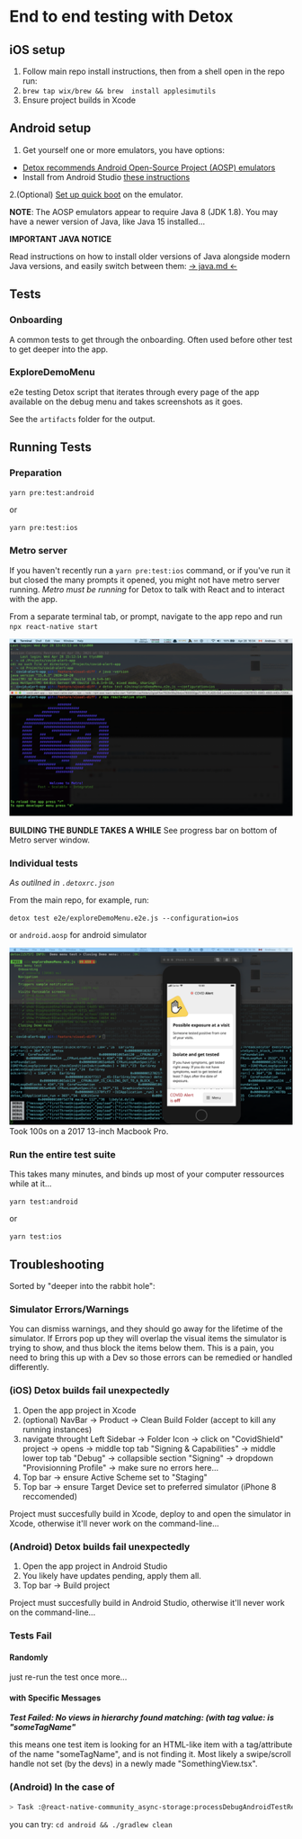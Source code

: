 # End to end testing with Detox

## iOS setup

1. Follow main repo install instructions, then from a shell open in the repo run:
2. `brew tap wix/brew && brew  install applesimutils`
3. Ensure project builds in Xcode

## Android setup

1. Get yourself one or more emulators, you have options:

- [Detox recommends Android Open-Source Project (AOSP) emulators](https://github.com/wix/Detox/blob/master/docs/Introduction.AndroidDevEnv.md#android-aosp-emulators)
- Install from Android Studio [these instructions](https://github.com/wix/Detox/blob/master/docs/Introduction.AndroidDevEnv.md#installing-from-android-studio)

2.(Optional) [Set up quick boot](https://github.com/wix/Detox/blob/master/docs/Introduction.AndroidDevEnv.md#emulator-quick-boot) on the emulator.

**NOTE**: The AOSP emulators appear to require Java 8 (JDK 1.8). You may have a newer version of Java, like Java 15 installed...

**IMPORTANT JAVA NOTICE**

Read instructions on how to install older versions of Java alongside modern Java versions, and easily switch between them: [-> java.md <-](java.md)

## Tests

### Onboarding
A common tests to get through the onboarding. Often used before other test to get deeper into the app.

### ExploreDemoMenu

e2e testing Detox script that iterates through every page of the app available on the debug menu and takes screenshots as it goes.

See the `artifacts` folder for the output.

## Running Tests

### Preparation

`yarn pre:test:android`

or

`yarn pre:test:ios`

### Metro server

If you haven't recently run a `yarn pre:test:ios` command, or if you've run it but closed the many   prompts it opened, you might not have metro server running. *Metro must be running* for Detox to talk with React and to interact with the app.

From a separate terminal tab, or prompt, navigate to the app repo and run `npx react-native start`

![Setup to run Detox](SetupToRunDetox.png)

**BUILDING THE BUNDLE TAKES A WHILE**
See progress bar on bottom of Metro server window.

### Individual tests

*As outilned in `.detoxrc.json`*

From the main repo, for example, run:

`detox test e2e/exploreDemoMenu.e2e.js --configuration=ios`

or `android.aosp` for android simulator

![Succesful Detox run of exploreDemoMenu.e2e.js](SuccesfulDemoMenuTest.png)
Took 100s on a 2017 13-inch Macbook Pro.

### Run the entire test suite

This takes many minutes, and binds up most of your computer ressources while at it...

`yarn test:android`

or

`yarn test:ios`

## Troubleshooting

Sorted by "deeper into the rabbit hole":

### Simulator Errors/Warnings

You can dismiss warnings, and they should go away for the lifetime of the simulator.
If Errors pop up they will overlap the visual items the simulator is trying to show, and thus block the items below them. This is a pain, you need to bring this up with a Dev so those errors can be remedied or handled differently.

### (iOS) Detox builds fail unexpectedly

1. Open the app project in Xcode
2. (optional) NavBar -> Product -> Clean Build Folder (accept to kill any running instances)
3. navigate throught Left Sidebar -> Folder Icon -> click on "CovidShield" project -> opens -> middle top tab "Signing & Capabilities" -> middle lower top tab "Debug" -> collapsible section "Signing" -> dropdown "Provisionning Profile" -> make sure no errors here...
4. Top bar -> ensure Active Scheme set to "Staging"
5. Top bar -> ensure Target Device set to preferred simulator (iPhone 8 reccomended)

Project must succesfully build in Xcode, deploy to and open the simulator in Xcode, otherwise it'll never work on the command-line...

### (Android) Detox builds fail unexpectedly

1. Open the app project in Android Studio
2. You likely have updates pending, apply them all.
3. Top bar -> Build project

Project must succesfully build in Android Studio, otherwise it'll never work on the command-line...

### Tests Fail

#### Randomly

just re-run the test once more...

#### with Specific Messages

***Test Failed: No views in hierarchy found matching: (with tag value: is "someTagName"***

this means one test item is looking for an HTML-like item with a tag/attribute of the name "someTagName", and is not finding it. Most likely a swipe/scroll handle not set (by the devs) in a newly made "SomethingView.tsx".

### (Android) In the case of

```bash
> Task :@react-native-community_async-storage:processDebugAndroidTestResources FAILED
```

you can try: `cd android && ./gradlew clean`
